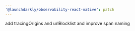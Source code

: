 ```yaml
---
'@launchdarkly/observability-react-native': patch
---
```


add tracingOrigins and urlBlocklist and improve span naming
